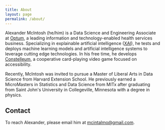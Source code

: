 ```yaml
---
title: About
layout: page
permalink: /about/
---
```

Alexander McIntosh (he/him) is a Data Science and Engineering Associate
at [Optum](https://www.optum.com),
a leading information and technology-enabled health services business.
Specializing in explainable artificial intelligence
([XAI](https://en.wikipedia.org/wiki/Explainable_artificial_intelligence)),
he tests and deploys machine learning models
and artificial intelligence systems
to leverage cutting edge technologies.
In his free time, he develops [Constelleum](https://constelleum.com),
a cooperative card-playing video game focused on accessibility.

Recently, McIntosh was invited
to pursue a Master of Liberal Arts in Data Science
from Harvard Extension School.
He previously earned a MicroMasters in Statistics and Data Science from MITx
after graduating from Saint John's University in Collegeville, Minnesota
with a degree in physics.

## Contact

To reach Alexander, please email him at
[mcintalmo@gmail.com](mailto:mcintalmo@gmail.com).
